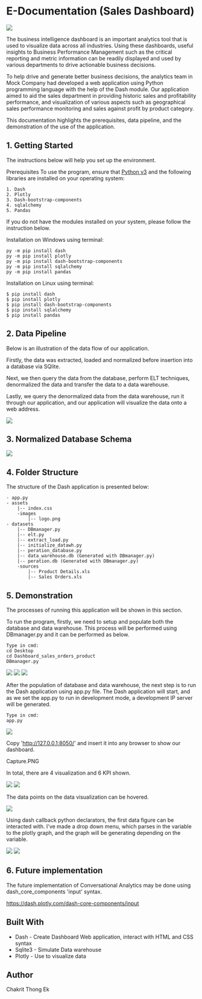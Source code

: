 # E-Documentation (Sales Dashboard)

<img class="ui fluid image"  src="https://github.com/thongekchakrit/dashboard_dash_mock_sales/blob/master/assets/images/dashboard_show.png">

The business intelligence dashboard is an important analytics tool that is used to visualize data across all industries. Using these dashboards, useful insights to Business Performance Management such as the critical reporting and metric information can be readily displayed and used by various departments to drive actionable business decisions.

To help drive and generate better business decisions, the analytics team in Mock Company had developed a web application using Python programming language with the help of the Dash module. Our application aimed to aid the sales department in providing historic sales and profitability performance, and visualization of various aspects such as geographical sales performance monitoring and sales against profit by product category.

This documentation highlights the prerequisites, data pipeline, and the demonstration of the use of the application.

## 1. Getting Started
The instructions below will help you set up the environment.

Prerequisites
To use the program, ensure that [Python v3](https://www.python.org/downloads/) and the following libraries are installed on your operating system:

```
1. Dash
2. Plotly
3. Dash-bootstrap-components
4. sqlalchemy
5. Pandas
```

If you do not have the modules installed on your system, please follow the instruction below.


Installation on Windows using terminal:
```
py -m pip install dash
py -m pip install plotly
py -m pip install dash-bootstrap-components
py -m pip install sqlalchemy
py -m pip install pandas
```

Installation on Linux using terminal:

```
$ pip install dash
$ pip install plotly
$ pip install dash-bootstrap-components
$ pip install sqlalchemy
$ pip install pandas
```

## 2. Data Pipeline
Below is an illustration of the data flow of our application.

Firstly, the data was extracted, loaded and normalized before insertion into a database via SQlite. 

Next, we then query the data from the database, perform ELT techniques, denormalized the data and transfer the data to a data warehouse. 

Lastly, we query the denormalized data from the data warehouse, run it through our application, and our application will visualize the data onto a web address.

<img class="ui fluid image"  src="https://github.com/thongekchakrit/dashboard_dash_mock_sales/blob/master/assets/images/DATA%20FLOW.png">

## 3. Normalized Database Schema

<img class="ui fluid image"  src="https://github.com/thongekchakrit/dashboard_dash_mock_sales/blob/master/assets/images/Product%20details%20and%20Sale%20Order%20Details.png">

## 4. Folder Structure
The structure of the Dash application is presented below:

```
- app.py
- assets
    |-- index.css
    -images
        |-- logo.png
- datasets
    |-- DBmanager.py
    |-- elt.py
    |-- extract_load.py
    |-- initialize_datawh.py
    |-- peration_database.py
    |-- data_warehouse.db (Generated with DBmanager.py)
    |-- peration.db (Generated with DBmanager.py)
    -sources
        |-- Product Details.xls
        |-- Sales Orders.xls
```

## 5. Demonstration
The processes of running this application will be shown in this section.

To run the program, firstly, we need to setup and populate both the database and data warehouse. This process will be performed using DBmanager.py and it can be performed as below.

```
Type in cmd:
cd Desktop
cd Dashboard_sales_orders_product
DBmanager.py
```

<img class="ui fluid image"  src="https://github.com/thongekchakrit/dashboard_dash_mock_sales/blob/master/assets/images/cmd_1.PNG">


<img class="ui fluid image"  src="https://github.com/thongekchakrit/dashboard_dash_mock_sales/blob/master/assets/images/cmd_2.PNG">


<img class="ui fluid image"  src="https://github.com/thongekchakrit/dashboard_dash_mock_sales/blob/master/assets/images/cmd_3.PNG">

After the population of database and data warehouse, the next step is to run the Dash application using app.py file. The Dash application will start, and as we set the app.py to run in development mode, a development IP server will be generated.

```
Type in cmd:
app.py
```

<img class="ui fluid image"  src="https://github.com/thongekchakrit/dashboard_dash_mock_sales/blob/master/assets/images/cmd_4.PNG">

Copy 'http://127.0.0.1:8050/' and insert it into any browser to show our dashboard.

Capture.PNG

In total, there are 4 visualization and 6 KPI shown.

<img class="ui fluid image"  src="https://github.com/thongekchakrit/dashboard_dash_mock_sales/blob/master/assets/images/KPI_indicator.png">

<img class="ui fluid image"  src="https://github.com/thongekchakrit/dashboard_dash_mock_sales/blob/master/assets/images/dashboard_graph.png">

The data points on the data visualization can be hovered.

<img class="ui fluid image"  src="https://github.com/thongekchakrit/dashboard_dash_mock_sales/blob/master/assets/images/dashboard.PNG">

Using dash callback python declarators, the first data figure can be interacted with. I've made a drop down menu, which parses in the variable to the plotly graph, and the graph will be generating depending on the variable.

<img class="ui fluid image"  src="https://github.com/thongekchakrit/dashboard_dash_mock_sales/blob/master/assets/images/dashboard_graph1.png">

<img class="ui fluid image"  src="https://github.com/thongekchakrit/dashboard_dash_mock_sales/blob/master/assets/images/dashboard_graph2.png">

## 6. Future implementation
The future implementation of Conversational Analytics may be done using dash_core_components 'input' syntax.

https://dash.plotly.com/dash-core-components/input

## Built With
- Dash - Create Dashboard Web application, interact with HTML and CSS syntax
- Sqlite3 - Simulate Data warehouse
- Plotly - Use to visualize data

## Author
Chakrit Thong Ek